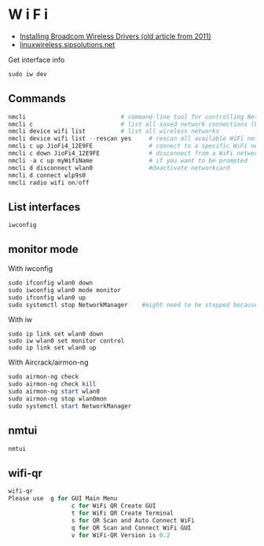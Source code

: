 # W i F i

- [Installing Broadcom Wireless Drivers (old article from 2011)](https://askubuntu.com/questions/55868/installing-broadcom-wireless-drivers/60395#60395)
- [linuxwireless.sipsolutions.net](http://linuxwireless.sipsolutions.net)

Get interface info
````powershell
sudo iw dev
````


## Commands
````powershell
nmcli                           # command-line tool for controlling NetworkManager
nmcli c                         # list all saved network connections (both wired and wireless)
nmcli device wifi list          # list all wireless networks
nmcli device wifi list --rescan yes     # rescan all available WiFi networks near you
nmcli c up JioFi4_12E9FE                # connect to a specific WiFi network
nmcli c down JioFi4_12E9FE              # disconnect from a WiFi network
nmcli -a c up myWifiName                # if you want to be prompted
nmcli d disconnect wlan0                #deactivate networkcard
nmcli d connect wlp9s0
nmcli radio wifi on/off
````

## List interfaces
````powershell
iwconfig
````

## monitor mode
With iwconfig
````powershell
sudo ifconfig wlan0 down
sudo iwconfig wlan0 mode monitor
sudo ifconfig wlan0 up
sudo systemctl stop NetworkManager    #might need to be stopped because is might prevent monitor mode
````

With iw
````powershel
sudo ip link set wlan0 down
sudo iw wlan0 set monitor control
sudo ip link set wlan0 up
````

With Aircrack/airmon-ng
````powershell
sudo airmon-ng check
sudo airmon-ng check kill
sudo airmon-ng start wlan0
sudo airmon-ng stop wlan0mon
sudo systemctl start NetworkManager
````

## nmtui
````powershell
nmtui
````
## wifi-qr
````powershell
wifi-qr
Please use	g for GUI Main Menu 
			      c for WiFi QR Create GUI
			      t for WiFi QR Create Terminal
			      s for QR Scan and Auto Connect WiFi
			      q for QR Scan and Connect WiFi GUI
			      v for WiFi-QR Version is 0.2
````
